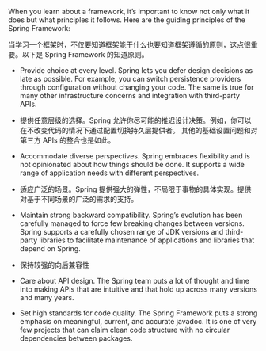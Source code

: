 
When you learn about a framework, it’s important to know not only what it does but what principles it follows. Here are the guiding principles of the Spring Framework:

当学习一个框架时，不仅要知道框架能干什么也要知道框架遵循的原则，这点很重要。以下是 Spring Framework 的知道原则。


* Provide choice at every level. Spring lets you defer design decisions as late as possible. For example, you can switch persistence providers through configuration without changing your code. The same is true for many other infrastructure concerns and integration with third-party APIs.

* 提供任意层级的选择。Spring 允许你尽可能的推迟设计决策。例如，你可以在不改变代码的情况下通过配置切换持久层提供者。
其他的基础设置问题和对第三方 APIs 的整合也是如此。

* Accommodate diverse perspectives. Spring embraces flexibility and is not opinionated about how things should be done. It supports a wide range of application needs with different perspectives.
* 适应广泛的场景。Spring 提供强大的弹性，不局限于事物的具体实现。提供对基于不同场景的广泛的需求的支持。

* Maintain strong backward compatibility. Spring’s evolution has been carefully managed to force few breaking changes between versions. Spring supports a carefully chosen range of JDK versions and third-party libraries to facilitate maintenance of applications and libraries that depend on Spring.

* 保持较强的向后兼容性

* Care about API design. The Spring team puts a lot of thought and time into making APIs that are intuitive and that hold up across many versions and many years.

* Set high standards for code quality. The Spring Framework puts a strong emphasis on meaningful, current, and accurate javadoc. It is one of very few projects that can claim clean code structure with no circular dependencies between packages.